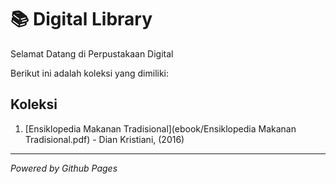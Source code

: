 # 📚 Digital Library

Selamat Datang di Perpustakaan Digital

Berikut ini adalah koleksi yang dimiliki:

 ## Koleksi
 1. [Ensiklopedia Makanan Tradisional](ebook/Ensiklopedia Makanan Tradisional.pdf) - Dian Kristiani, (2016)

---

*Powered by Github Pages*
